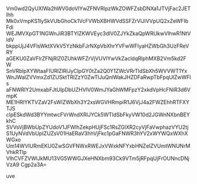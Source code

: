 Vm0wd2QyUXlWa2hWV0doVlYwZFNVRlpzWkZOWFZsbDNXa1JTVjFac2JETlhh
Mk0xVmpKS1IySkVUbGhoCk1VcFVWbXBHWVdSSFZrVlJiVVpUQ2xZeWFIbFdi
WEJMVXpGT1NGWnJiR3BTYlZKWVEyc3dlV0ZJYkZkaQpWRUkwVlhwR1NtVldV
bkppUjJ4VFlsWktXVkV5YzNkbFJrNXpVbXhrYVFwWFIyaHZWbGh3UzFReVRY
aGEKU0ZaVFlrZFNjRlZ0ZUhkWFZrVjVUVlYwVkZacldqRlphMXB2Vm5kd2FW
SnVRblpXYWtaaFlURlZlRlJyClpGY0tZa2Q0Y1ZWcVRrTldSbXh5WVVWT1Yx
WnJWalZVVmxZd1ZUSktTRlZzY0ZwTlJuQnlWakJHZDFaRwpTbFpqUlZwWFls
aFNWRlY2UmxabFJtUlpDbUZHVlV0WmJYaGhWMFpzY2xkdVpHcFNiR3d6VmpK
ME1HRlYKTVZaV2FsWlZWbXh3Y2xsWGVHRmpiR1J6VjJ4a2FWZEhhRTFXYTJS
clpESkdWd3BYYmtwcFVrWndXRlJYCk5WTldSbFkyVW10d2JGWnNXbnBEYkhC
SVVsVjBWbUpZYUdoV1JFWlhZekpHUjFSc1RsZGlXR2cyVjFaVwphazVYU2tj
S1UyNVdVbUpIZUZsV01HaERaV3hhVjFkc1pGaFNWR3hYV2xWYWQxWXhXWGxo
Um14WVlURmEKU0ZwSGVFNWxRWEJxVWxkNFYxbHNZelZVUmtWNUNrMVhkRTlp
VlhCVFZVWlJkMU13VG5WWGJXeHNXbm93Ck9VTm5jRFpqUjFrOUNncDNjVzA9
Cgp2a3A=

uve